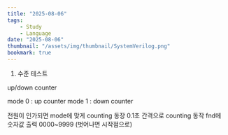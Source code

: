 ```yaml
---
title: "2025-08-06"
tags:
    - Study
    - Language
date: "2025-08-06"
thumbnail: "/assets/img/thumbnail/SystemVerilog.png"
bookmark: true
---
```


1. 수준 테스트

up/down counter

mode 0 : up counter
mode 1 : down counter

전원이 인가되면 mode에 맞게 counting 동장
0.1초 간격으로 counting 동작
fnd에 숫자값 출력 0000~9999 (벗어나면 시작점으로)